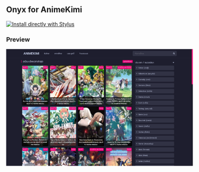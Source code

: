 ## Onyx for AnimeKimi
[![Install directly with Stylus](https://img.shields.io/badge/Install%20directly%20with-Stylus-00adad.svg?style=for-the-badge&logo=stylus)](https://raw.githubusercontent.com/Onyx-Innovators/Stylus/main/AnimeKimi/onyx.user.css)

### Preview
![Preview](./assets/preview.png)